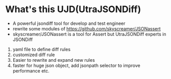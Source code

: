 # What's this UJD(UtraJSONDiff)
* A powerful jsondiff tool for develop and test engineer
* rewrite some modules of https://github.com/skyscreamer/JSONassert
* skyscreamer/JSONassert is a tool for Assert but UtraJSONDiff experts in JSONDiff
1. yaml file to define diff rules
2. customized diff rule
3. Easier to rewrite and expand new rules
4. faster for huge json object, add jsonpath selector to improve performance
etc.
